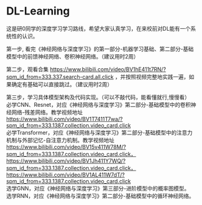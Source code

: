 # DL-Learning
这是研0同学的深度学习学习路线，希望大家认真学习，在来校前对DL能有一个系统性的认识。

第一步, 看完《神经网络与深度学习》的第一部分-机器学习基础、第二部分-基础模型中的前馈神经网络、卷积神经网络。（建议用时2周）

第二步，观看合集 https://www.bilibili.com/video/BV1hE411t7RN/?spm_id_from=333.337.search-card.all.click ，并按照视频完整地实践一遍，如果确定有基础可以直接跳过。（建议用时2周）

第三步，学习具体模型架构及代码实现。（可以不敲代码，能看懂就行,慢慢看）\
      必学CNN、Resnet，对应《神经网络与深度学习》第二部分-基础模型中的卷积神经网络-残差网络。教学视频地址 https://www.bilibili.com/video/BV1T7411T7wa/?spm_id_from=333.1387.collection.video_card.click \
      必学Transformer，对应《神经网络与深度学习》第二部分-基础模型中的注意力机制与外部记忆-自注意力机制。教学视频地址 https://www.bilibili.com/video/BV15v411W78M/?spm_id_from=333.1387.collection.video_card.click， https://www.bilibili.com/video/BV1Jh411Y7WQ/?spm_id_from=333.1387.collection.video_card.click，     
            https://www.bilibili.com/video/BV1AL411W7dT/?spm_id_from=333.1387.collection.video_card.click \
      选学GNN，对应《神经网络与深度学习》第三部分-进阶模型中的概率图模型。\
      选学RNN，对应《神经网络与深度学习》第二部分-基础模型中的循环神经网络。


